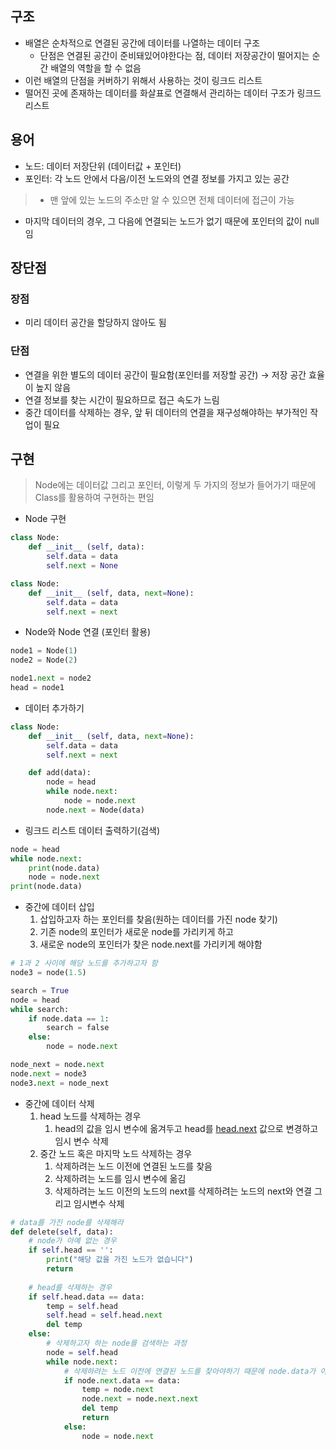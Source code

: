 ## 구조

- 배열은 순차적으로 연결된 공간에 데이터를 나열하는 데이터 구조
    - 단점은 연결된 공간이 준비돼있어야한다는 점, 데이터 저장공간이 떨어지는 순간 배열의 역할을 할 수 없음
- 이런 배열의 단점을 커버하기 위해서 사용하는 것이 링크드 리스트
- 떨어진 곳에 존재하는 데이터를 화살표로 연결해서 관리하는 데이터 구조가 링크드 리스트

## 용어

- 노드: 데이터 저장단위 (데이터값 + 포인터)
- 포인터: 각 노드 안에서 다음/이전 노드와의 연결 정보를 가지고 있는 공간

> - 맨 앞에 있는 노드의 주소만 알 수 있으면 전체 데이터에 접근이 가능
- 마지막 데이터의 경우, 그 다음에 연결되는 노드가 없기 때문에 포인터의 값이 null임
> 

## 장단점

### 장점

- 미리 데이터 공간을 할당하지 않아도 됨

### 단점

- 연결을 위한 별도의 데이터 공간이 필요함(포인터를 저장할 공간) → 저장 공간 효율이 높지 않음
- 연결 정보를 찾는 시간이 필요하므로 접근 속도가 느림
- 중간 데이터를 삭제하는 경우, 앞 뒤 데이터의 연결을 재구성해야하는 부가적인 작업이 필요

## 구현

> Node에는 데이터값 그리고 포인터, 이렇게 두 가지의 정보가 들어가기 때문에 Class를 활용하여 구현하는 편임
> 
- Node 구현

```python
class Node:
	def __init__ (self, data):
		self.data = data
		self.next = None
```

```python
class Node:
	def __init__ (self, data, next=None):
		self.data = data
		self.next = next
```

- Node와 Node 연결 (포인터 활용)

```python
node1 = Node(1)
node2 = Node(2)
```

```python
node1.next = node2
head = node1
```

- 데이터 추가하기

```python
class Node:
	def __init__ (self, data, next=None):
		self.data = data
		self.next = next

	def add(data):
		node = head
		while node.next:
			node = node.next
		node.next = Node(data)
```

- 링크드 리스트 데이터 출력하기(검색)

```python
node = head
while node.next:
	print(node.data)
	node = node.next
print(node.data)
```

- 중간에 데이터 삽입
    1. 삽입하고자 하는 포인터를 찾음(원하는 데이터를 가진 node 찾기)
    2. 기존 node의 포인터가 새로운 node를 가리키게 하고
    3. 새로운 node의 포인터가 찾은 node.next를 가리키게 해야함

```python
# 1과 2 사이에 해당 노드를 추가하고자 함
node3 = node(1.5)

search = True
node = head
while search:
	if node.data == 1:
		search = false
	else:
		node = node.next

node_next = node.next
node.next = node3
node3.next = node_next
```

- 중간에 데이터 삭제
    1. head 노드를 삭제하는 경우
        1. head의 값을 임시 변수에 옮겨두고 head를 [head.next](http://head.next) 값으로 변경하고 임시 변수 삭제
    2. 중간 노드 혹은 마지막 노드 삭제하는 경우
        1. 삭제하려는 노드 이전에 연결된 노드를 찾음
        2. 삭제하려는 노드를 임시 변수에 옮김
        3. 삭제하려는 노드 이전의 노드의 next를 삭제하려는 노드의 next와 연결 그리고 임시변수 삭제

```python
# data를 가진 node를 삭제해라
def delete(self, data):
	# node가 아예 없는 경우
	if self.head == '':
		print("해당 값을 가진 노드가 없습니다")
		return
	
	# head를 삭제하는 경우
	if self.head.data == data:
		temp = self.head
		self.head = self.head.next
		del temp
	else:
		# 삭제하고자 하는 node를 검색하는 과정
		node = self.head
		while node.next:
			# 삭제하려는 노드 이전에 연결된 노드를 찾아야하기 때문에 node.data가 아닌 node.next.data를 기준으로 검색
			if node.next.data == data:
				temp = node.next
				node.next = node.next.next
				del temp
				return
			else:
				node = node.next

```